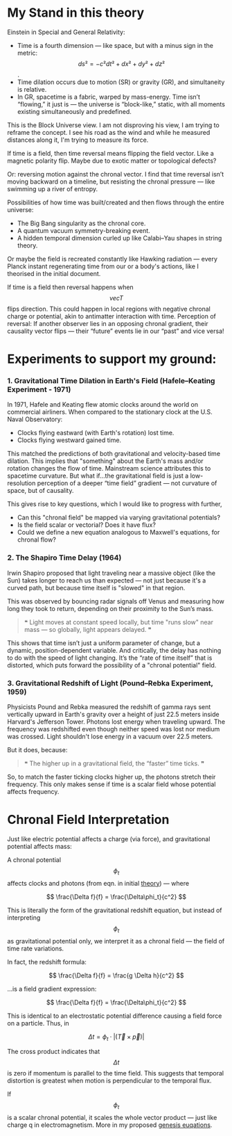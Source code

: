 # My Stand in this theory

Einstein in Special and General Relativity:

- Time is a fourth dimension — like space, but with a minus sign in the metric: $$ds² = -c²dt² + dx² + dy² + dz²$$.
- Time dilation occurs due to motion (SR) or gravity (GR), and simultaneity is relative.
- In GR, spacetime is a fabric, warped by mass-energy. Time isn’t “flowing,” it just is — the universe is “block-like,” static, with all moments existing simultaneously and predefined.

This is the Block Universe view.
I am not disproving his view, I am trying to reframe the concept. I see his road as the wind and while he measured distances along it, I'm trying to measure its force.

If time is a field, then time reversal means flipping the field vector.
Like a magnetic polarity flip.
Maybe due to exotic matter or topological defects?

Or: reversing motion against the chronal vector.
I find that time reversal isn’t moving backward on a timeline, but resisting the chronal pressure — like swimming up a river of entropy.

Possibilities of how time was built/created and then flows through the entire universe:

- The Big Bang singularity as the chronal core.
- A quantum vacuum symmetry-breaking event.
- A hidden temporal dimension curled up like Calabi–Yau shapes in string theory.

Or maybe the field is recreated constantly like Hawking radiation — every Planck instant regenerating time from our or a body's actions, like I theorised in the initial document.

If time is a field then reversal happens when $$vec{T}$$ flips direction. This could happen in local regions with negative chronal charge or potential, akin to antimatter interaction with time.
Perception of reversal: If another observer lies in an opposing chronal gradient, their causality vector flips — their “future” events lie in our “past” and vice versa!

# Experiments to support my ground:

### 1. Gravitational Time Dilation in Earth's Field (Hafele–Keating Experiment - 1971)
In 1971, Hafele and Keating flew atomic clocks around the world on commercial airliners. When compared to the stationary clock at the U.S. Naval Observatory:
- Clocks flying eastward (with Earth's rotation) lost time.
- Clocks flying westward gained time.

This matched the predictions of both gravitational and velocity-based time dilation. This implies that "something" about the Earth's mass and/or rotation changes the flow of time. Mainstream science attributes this to spacetime curvature. But what if...the gravitational field is just a low-resolution perception of a deeper “time field” gradient — not curvature of space, but of causality.

This gives rise to key questions, which I would like to progress with further,
- Can this "chronal field" be mapped via varying gravitational potentials?
- Is the field scalar or vectorial? Does it have flux?
- Could we define a new equation analogous to Maxwell's equations, for chronal flow?

### 2. The Shapiro Time Delay (1964)

Irwin Shapiro proposed that light traveling near a massive object (like the Sun) takes longer to reach us than expected — not just because it's a curved path, but because time itself is "slowed" in that region.

This was observed by bouncing radar signals off Venus and measuring how long they took to return, depending on their proximity to the Sun’s mass.

> ❝ Light moves at constant speed locally, but time "runs slow" near mass — so globally, light appears delayed. ❞
> 
This shows that time isn’t just a uniform parameter of change, but a dynamic, position-dependent variable. And critically, the delay has nothing to do with the speed of light changing. It’s the “rate of time itself” that is distorted, which puts forward the possibility of a "chronal potential" field.

### 3. Gravitational Redshift of Light (Pound–Rebka Experiment, 1959)

Physicists Pound and Rebka measured the redshift of gamma rays sent vertically upward in Earth's gravity over a height of just 22.5 meters inside Harvard's Jefferson Tower.
Photons lost energy when traveling upward. The frequency was redshifted even though neither speed was lost nor medium was crossed.
Light shouldn't lose energy in a vacuum over 22.5 meters.

But it does, because:

> ❝ The higher up in a gravitational field, the “faster” time ticks. ❞

So, to match the faster ticking clocks higher up, the photons stretch their frequency. This only makes sense if time is a scalar field whose potential affects frequency.

# Chronal Field Interpretation

Just like electric potential affects a charge (via force), and gravitational potential affects mass:

A chronal potential $$\phi_t$$ affects clocks and photons (from eqn. in initial [theory](theory_stub.md)) — where

$$
\frac{\Delta f}{f} = \frac{\Delta\phi_t}{c^2}
$$

This is literally the form of the gravitational redshift equation, but instead of interpreting $$\phi_t$$ as gravitational potential only, we interpret it as a chronal field — the field of time rate variations.

In fact, the redshift formula:

$$
\frac{\Delta f}{f} = \frac{g \Delta h}{c^2}
$$

…is a field gradient expression:

$$
\frac{\Delta f}{f} = \frac{\Delta\phi_t}{c^2}
$$

This is identical to an electrostatic potential difference causing a field force on a particle.
Thus, in 

$$
\Delta t = \phi_t \cdot |(\vec{T} \times \vec{p})|
$$

The cross product indicates that $$\Delta t$$ is zero if momentum is parallel to the time field. This suggests that temporal distortion is greatest when motion is perpendicular to the temporal flux.

If $$\phi_t$$ is a scalar chronal potential, it scales the whole vector product — just like charge q in electromagnetism.
More in my proposed [genesis euqations](genesis_eqns.md).
